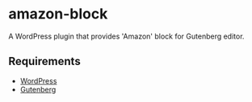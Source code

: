 # amazon-block

A WordPress plugin that provides 'Amazon' block for Gutenberg editor.

## Requirements

- [WordPress](https://wordpress.org/)
- [Gutenberg](https://wordpress.org/plugins/gutenberg/)

